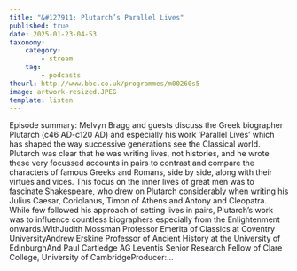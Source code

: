 ```yaml
---
title: "&#127911; Plutarch’s Parallel Lives"
published: true
date: 2025-01-23-04-53
taxonomy:
    category:
        - stream
    tag:
        - podcasts
theurl: http://www.bbc.co.uk/programmes/m00260s5
image: artwork-resized.JPEG
template: listen
---
```


Episode summary: Melvyn Bragg and guests discuss the Greek biographer Plutarch (c46 AD-c120 AD) and especially his work &lsquo;Parallel Lives&rsquo; which has shaped the way successive generations see the Classical world. Plutarch was clear that he was writing lives, not histories, and he wrote these very focussed accounts in pairs to contrast and compare the characters of famous Greeks and Romans, side by side, along with their virtues and vices. This focus on the inner lives of great men was to fascinate Shakespeare, who drew on Plutarch considerably when writing his Julius Caesar, Coriolanus, Timon of Athens and Antony and Cleopatra. While few followed his approach of setting lives in pairs, Plutarch&rsquo;s work was to influence countless biographers especially from the Enlightenment onwards.WithJudith Mossman Professor Emerita of Classics at Coventry UniversityAndrew Erskine Professor of Ancient History at the University of EdinburghAnd Paul Cartledge AG Leventis Senior Research Fellow of Clare College, University of CambridgeProducer:&hellip;
